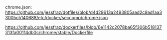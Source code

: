 
chrome.json: https://github.com/jessfraz/dotfiles/blob/d4d29613a2493805aad2c9ad1aa33005c5140688/etc/docker/seccomp/chrome.json

https://github.com/jessfraz/dockerfiles/blob/6e1142c2078ba65f306b518137313fa00114db0c/chrome/stable/Dockerfile


